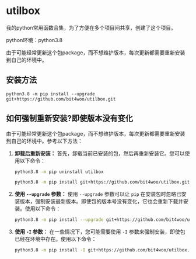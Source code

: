 # utilbox
我的python常用函数合集，为了方便在多个项目间共享，创建了这个项目。

python环境：python3.8

由于可能经常更新这个包package，而不想维护版本，每次更新都需要重新安装到自己的环境中。



## 安装方法

```
python3.8 -m pip install --upgrade git+https://github.com/bit4woo/utilbox.git
```



## 如何强制重新安装?即使版本没有变化

由于可能经常更新这个包package，而不想维护版本，每次更新都需要重新安装到自己的环境中。参考以下方法：



1. **卸载后重新安装：** 首先，卸载当前已安装的包，然后再重新安装它。您可以使用以下命令：

   ```bash
   python3.8 -m pip uninstall utilbox
   
   python3.8 -m pip install git+https://github.com/bit4woo/utilbox.git
   ```
   
2. **使用 `--upgrade` 参数：** 使用 `--upgrade` 参数可以让 `pip` 在安装包时忽略已安装版本，强制安装最新版本。即使包的版本号没有变化，它也会重新下载并安装。使用以下命令：

   ```bash
   python3.8 -m pip install --upgrade git+https://github.com/bit4woo/utilbox.git
   ```

   

3. **使用 `-I` 参数：** 在一些情况下，您可能需要使用 `-I` 参数来强制安装，即使包已经在环境中存在。使用以下命令：

   ```bash
   python3.8 -m pip install -I git+https://github.com/bit4woo/utilbox.git
   ```

   

